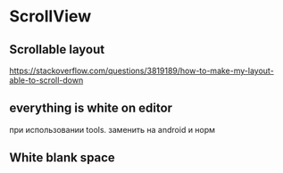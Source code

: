 # ScrollView
## Scrollable layout
https://stackoverflow.com/questions/3819189/how-to-make-my-layout-able-to-scroll-down
## everything is white on editor
при использовании tools. заменить на android и норм
## White blank space
